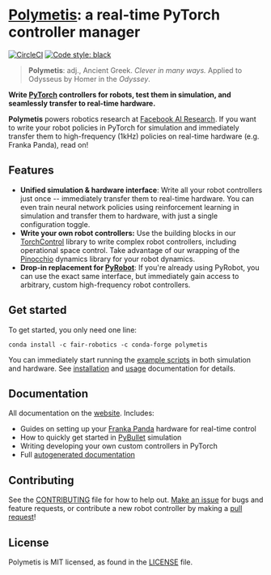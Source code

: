 # [Polymetis](https://polymetis-docs.github.io/): a real-time PyTorch controller manager

[![CircleCI](https://circleci.com/gh/facebookresearch/polymetis/tree/main.svg?style=svg&circle-token=862dc8467344f7ac54f9a706e99c6e2ab57f067f)](https://circleci.com/gh/facebookresearch/polymetis/tree/main)
[![Code style: black](https://img.shields.io/badge/code%20style-black-000000.svg)](https://github.com/psf/black)

> **Polymetis**: adj., Ancient Greek. _Clever in many ways._ Applied to Odysseus by Homer in the _Odyssey_.

**Write [PyTorch](http://pytorch.org/) controllers for robots, test them in simulation, and seamlessly transfer to real-time hardware.**

**Polymetis** powers robotics research at [Facebook AI Research](https://ai.facebook.com/). If you want to write your robot policies in PyTorch for simulation and immediately transfer them to high-frequency (1kHz) policies on real-time hardware (e.g. Franka Panda), read on!

## Features

- **Unified simulation & hardware interface**: Write all your robot controllers just once -- immediately transfer them to real-time hardware. You can even train neural network policies using reinforcement learning in simulation and transfer them to hardware, with just a single configuration toggle.
- **Write your own robot controllers:** Use the building blocks in our [TorchControl](https://polymetis-docs.github.io/torchcontrol-doc.html) library to write complex robot controllers, including operational space control. Take advantage of our wrapping of the [Pinocchio](https://github.com/stack-of-tasks/pinocchio) dynamics library for your robot dynamics.
- **Drop-in replacement for [PyRobot](https://pyrobot.org/)**: If you're already using PyRobot, you can use the exact same interface, but immediately gain access to arbitrary, custom high-frequency robot controllers.

## Get started

To get started, you only need one line:

```
conda install -c fair-robotics -c conda-forge polymetis
```

You can immediately start running the [example scripts](https://github.com/facebookresearch/polymetis/tree/main/examples) in both simulation and hardware. See [installation](https://polymetis-docs.github.io/installation.html) and [usage](https://polymetis-docs.github.io/usage.html) documentation for details.

## Documentation

All documentation on the [website](https://polymetis-docs.github.io/). Includes:

- Guides on setting up your [Franka Panda](https://frankaemika.github.io/docs/libfranka.html) hardware for real-time control
- How to quickly get started in [PyBullet](https://github.com/bulletphysics/bullet30) simulation
- Writing developing your own custom controllers in PyTorch
- Full [autogenerated documentation](https://polymetis-docs.github.io/modules.html)

## Contributing

See the [CONTRIBUTING](CONTRIBUTING.md) file for how to help out. [Make an issue](https://github.com/facebookresearch/polymetis/issues/new/choose) for bugs and feature requests, or contribute a new robot controller by making a [pull request](https://github.com/facebookresearch/polymetis/pulls)!

## License
Polymetis is MIT licensed, as found in the [LICENSE](LICENSE) file.
